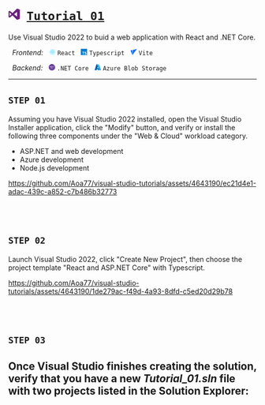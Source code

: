 # <img width="24" src="https://raw.githubusercontent.com/Aoa77/visual-studio-tutorials/main/devicon/png-512/Visual-Studio.png" />&nbsp;&nbsp;<a href="https://github.com/Aoa77/visual-studio-tutorials/blob/main/tutorial-01/index.md">`Tutorial 01`</a>
Use Visual Studio 2022 to buid a web application with React and .NET Core.

<i>&nbsp;&nbsp;Frontend:</i>
&nbsp;
<img width="13" src="https://raw.githubusercontent.com/Aoa77/visual-studio-tutorials/main/devicon/png-512/React.png" />
`React`
&nbsp;
<img width="13" src="https://raw.githubusercontent.com/Aoa77/visual-studio-tutorials/main/devicon/png-512/TypeScript.png" />
`Typescript`
&nbsp;
<img width="13" src="https://raw.githubusercontent.com/Aoa77/visual-studio-tutorials/main/devicon/png-512/Vite.png" />
`Vite`

<i>&nbsp;&nbsp;Backend:</i>
&nbsp;
<img width="13" src="https://raw.githubusercontent.com/Aoa77/visual-studio-tutorials/main/devicon/png-512/.NET-core.png" />
`.NET Core`
&nbsp;
<img width="13" src="https://raw.githubusercontent.com/Aoa77/visual-studio-tutorials/main/devicon/png-512/Azure.png" />
`Azure Blob Storage`
<hr/>

## `STEP 01`
Assuming you have Visual Studio 2022 installed, open the Visual Studio Installer application, click the "Modify" button, and verify or install the following three components under the "Web & Cloud" workload category. 
- ASP.NET and web development
- Azure development
- Node.js development

https://github.com/Aoa77/visual-studio-tutorials/assets/4643190/ec21d4e1-adac-439c-a852-c7b486b32773

<br/><br/>
## `STEP 02`
Launch Visual Studio 2022, click "Create New Project", then choose the project template "React and ASP.NET Core" with Typescript. 

https://github.com/Aoa77/visual-studio-tutorials/assets/4643190/1de279ac-f49d-4a93-8dfd-c5ed20d29b78



<br/><br/>
## `STEP 03`
Once Visual Studio finishes creating the solution, verify that you have a new <i>Tutorial_01.sln</i> file with two projects listed in the Solution Explorer: 
- 


